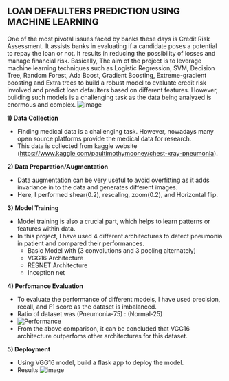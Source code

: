 <h2>LOAN DEFAULTERS PREDICTION USING MACHINE LEARNING</h2>

One of the most pivotal issues faced by banks these days is Credit Risk Assessment. It assists banks in evaluating if a candidate poses a potential to repay the loan or not. 
It results in reducing the possibility of losses and manage financial risk. Basically, The aim of the project is to leverage machine learning techniques such as Logistic Regression, SVM, Decision Tree, Random Forest, Ada Boost, Gradient Boosting, Extreme-gradient boosting and Extra trees to build a robust model to evaluate credit risk involved and predict loan defaulters based on different features. However, building such models is a challenging task as the data being analyzed is enormous and complex.
![image](https://user-images.githubusercontent.com/55615788/149038413-48724323-9706-4fe9-8fa6-ea0051b8b20f.png)


<b>1) Data Collection</b>
  - Finding medical data is a challenging task. However, nowadays many open source platforms provide the medical data for research.
  - This data is collected from kaggle website (https://www.kaggle.com/paultimothymooney/chest-xray-pneumonia).
  
<b>2) Data Preparation/Augmentation</b>
  - Data augmentation can be very useful to avoid overfitting as it adds invariance in to the data and generates different images.
  - Here, I performed shear(0.2), rescaling, zoom(0.2), and Horizontal flip.

<b>3) Model Training</b>
  - Model training is also a crucial part, which helps to learn patterns or features within data.
  - In this project, I have used 4 different architectures to detect pneumonia in patient and compared their performances.
    - Basic Model with (3 convolutions and 3 pooling alternately)
    - VGG16 Architecture
    - RESNET Architecture
    - Inception net

<b>4) Perfomance Evaluation</b>
  - To evaluate the performance of different models, I have used precision, recall, and F1 score as the dataset is imbalanced.
  - Ratio of dataset was (Pneumonia-75) : (Normal-25)
  - ![Performance](https://user-images.githubusercontent.com/55615788/118265208-6f67b280-b4d6-11eb-8fe8-c3f10f483200.JPG)
  - From the above comparison, it can be concluded that VGG16 architecture outperfoms other architectures for this dataset.

<b>5) Deployment</b>
  - Using VGG16 model, build a flask app to deploy the model.
  - Results
  ![image](https://user-images.githubusercontent.com/55615788/118357994-63452900-b59a-11eb-9ead-9079747c1a22.png)
  
  
  
  
  

